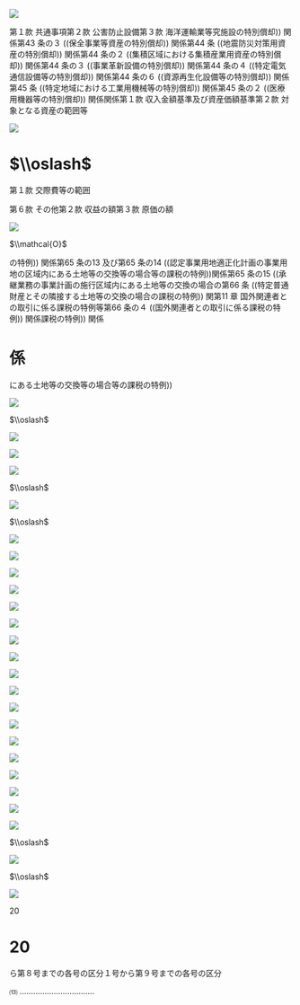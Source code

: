 ![](https://www.nta.go.jp/tmp/2b18cf7e-bb71-402a-9ffc-720757c45dae/images/52957eab41047740ac43a09f233bcb60bbe13f29c6ba3890e484a7d07393c8a9.jpg)

第１款 共通事項第２款 公害防止設備第３款 海洋運輸業等究施設の特別償却)) 関係第43 条の３ ((保全事業等資産の特別償却)) 関係第44 条 ((地震防災対策用資産の特別償却)) 関係第44 条の２ ((集積区域における集積産業用資産の特別償却)) 関係第44 条の３ ((事業革新設備の特別償却)) 関係第44 条の４ ((特定電気通信設備等の特別償却)) 関係第44 条の６ ((資源再生化設備等の特別償却)) 関係第45 条 ((特定地域における工業用機械等の特別償却)) 関係第45 条の２ ((医療用機器等の特別償却)) 関係関係第１款 収入金額基準及び資産価額基準第２款 対象となる資産の範囲等

![](https://www.nta.go.jp/tmp/2b18cf7e-bb71-402a-9ffc-720757c45dae/images/f4d0f482c1a7f7bed048e6d6d26fbed12adb7c91776ac095d26f65b4bbbc7bad.jpg)

# $\\oslash$

第１款 交際費等の範囲

第６款 その他第２款 収益の額第３款 原価の額

![](https://www.nta.go.jp/tmp/2b18cf7e-bb71-402a-9ffc-720757c45dae/images/fe423f209bea9446d68b4ef4dae9a0d0b75aa96c5f1520950822d4da820c36eb.jpg)

$\\mathcal{O}$

の特例)) 関係第65 条の13 及び第65 条の14 ((認定事業用地適正化計画の事業用地の区域内にある土地等の交換等の場合等の課税の特例))関係第65 条の15 ((承継業務の事業計画の施行区域内にある土地等の交換の場合の第66 条 ((特定普通財産とその隣接する土地等の交換の場合の課税の特例)) 関第11 章 国外関連者との取引に係る課税の特例等第66 条の４ ((国外関連者との取引に係る課税の特例)) 関係課税の特例)) 関係

# 係

にある土地等の交換等の場合等の課税の特例))

![](https://www.nta.go.jp/tmp/2b18cf7e-bb71-402a-9ffc-720757c45dae/images/cf8316cb130739fdc9a4e44c5064fd6e1073ca49b86c7b42681a2fc7ec1cdc81.jpg)

$\\oslash$

![](https://www.nta.go.jp/tmp/2b18cf7e-bb71-402a-9ffc-720757c45dae/images/452fb191959825c9717ee2b70bcc106edeb41cd868fe90d867ca4a2f271c40dc.jpg)

![](https://www.nta.go.jp/tmp/2b18cf7e-bb71-402a-9ffc-720757c45dae/images/46568e80560eecaffa2719d30d24c1b8e715ac3a585a20e5fc8b88259d56ca2f.jpg)

![](https://www.nta.go.jp/tmp/2b18cf7e-bb71-402a-9ffc-720757c45dae/images/3ab07312fb9f0b87b2acb3803b1c96ab0a1800f89f7209e74a9c781161c842cc.jpg)

$\\oslash$

![](https://www.nta.go.jp/tmp/2b18cf7e-bb71-402a-9ffc-720757c45dae/images/d0c01207712afd6b75a4e27cb41f21dc96627c9195fe11d81fabf2e30a757c43.jpg)

$\\oslash$

![](https://www.nta.go.jp/tmp/2b18cf7e-bb71-402a-9ffc-720757c45dae/images/3406c8402a0e6aacaa682fb464507072cda406124fc7c2d4a6fc7a350a8a5cf8.jpg)

![](https://www.nta.go.jp/tmp/2b18cf7e-bb71-402a-9ffc-720757c45dae/images/30663e8f4adbd9ea8f3c85fec8f0f8917247dabda2ed6877a6cbfc223acbf4ec.jpg)

![](https://www.nta.go.jp/tmp/2b18cf7e-bb71-402a-9ffc-720757c45dae/images/5d08f3e00a721816391538ceb8cdd5dc9767244949da89a98c01233055c4270a.jpg)

![](https://www.nta.go.jp/tmp/2b18cf7e-bb71-402a-9ffc-720757c45dae/images/65730dae0839f7cef1777fc2c8fab9b3bdfe31c1a003c27149662e91e6eb9f1d.jpg)

![](https://www.nta.go.jp/tmp/2b18cf7e-bb71-402a-9ffc-720757c45dae/images/56d1a59d41d073b2d2647d17c556a934e520da060ea018d03d7854b64b8ccc30.jpg)

![](https://www.nta.go.jp/tmp/2b18cf7e-bb71-402a-9ffc-720757c45dae/images/311c0422d3a76d90078ff92835ead94e9b3533b6d9342c40a255bd75129e14b1.jpg)

![](https://www.nta.go.jp/tmp/2b18cf7e-bb71-402a-9ffc-720757c45dae/images/ac8f80b58292f14dabd93e2e5cf0ecb7f376521e6dace5cfbbf0bb6746dcc6a9.jpg)

![](https://www.nta.go.jp/tmp/2b18cf7e-bb71-402a-9ffc-720757c45dae/images/a8f09857fa7a0c3b278c1440b53011db2e6959205a7c4cced327a0b0e83c309e.jpg)

![](https://www.nta.go.jp/tmp/2b18cf7e-bb71-402a-9ffc-720757c45dae/images/661cda55e94147bb008258ba7a628d79bcf84f414b54af21ccea9c169b22fb75.jpg)

![](https://www.nta.go.jp/tmp/2b18cf7e-bb71-402a-9ffc-720757c45dae/images/f58a18c81338995a7ec92d22f83f18f3914c943c0e2ed8c93eb32ae7645b84af.jpg)

![](https://www.nta.go.jp/tmp/2b18cf7e-bb71-402a-9ffc-720757c45dae/images/b3e109e6d8e992df085611d9d9885dff1e15ece98dff73a69a95e02c069a164b.jpg)

![](https://www.nta.go.jp/tmp/2b18cf7e-bb71-402a-9ffc-720757c45dae/images/fbb2c136f1abe050822856aaa7cd941dcf753b967a9f7664193c51c4a3c0b851.jpg)

![](https://www.nta.go.jp/tmp/2b18cf7e-bb71-402a-9ffc-720757c45dae/images/2c15f87affa964b7c754632e688778402813c3ba84dd3ddf5382523c126e63b7.jpg)

![](https://www.nta.go.jp/tmp/2b18cf7e-bb71-402a-9ffc-720757c45dae/images/4253279234e5115e3c5acfced69fd13672d83924937862cb77bb44f8699a130f.jpg)

![](https://www.nta.go.jp/tmp/2b18cf7e-bb71-402a-9ffc-720757c45dae/images/3cd5f6d57255dd54d2178c04da60915b902af5cfe77a1dc11f905e561edabd2e.jpg)

![](https://www.nta.go.jp/tmp/2b18cf7e-bb71-402a-9ffc-720757c45dae/images/5921c72dcfdf8fce2020e3a22e287b365cdc9a1f4cb203dec9fe10a311388317.jpg)

![](https://www.nta.go.jp/tmp/2b18cf7e-bb71-402a-9ffc-720757c45dae/images/a220a7836ae1bb965a7ea609280353252e3be2702ed2358c8fc2709a883e81e7.jpg)

![](https://www.nta.go.jp/tmp/2b18cf7e-bb71-402a-9ffc-720757c45dae/images/0d568acfa0f7c76b146504ac350e132a47e6aaabb3291f64bcc564bb2b968959.jpg)

$\\oslash$

![](https://www.nta.go.jp/tmp/2b18cf7e-bb71-402a-9ffc-720757c45dae/images/f61affcf0570a1f5d42f595298fae1a3c34ca439fa1709946a92e5c2cb0d46b5.jpg)

$\\oslash$

![](https://www.nta.go.jp/tmp/2b18cf7e-bb71-402a-9ffc-720757c45dae/images/a2e2d8da08e5a477dc005060693ce5651571929b286856a9bf61ce3ac2d7b831.jpg)

$20%$

# $20%$

ら第８号までの各号の区分１号から第９号までの各号の区分

⒀ ……………………………